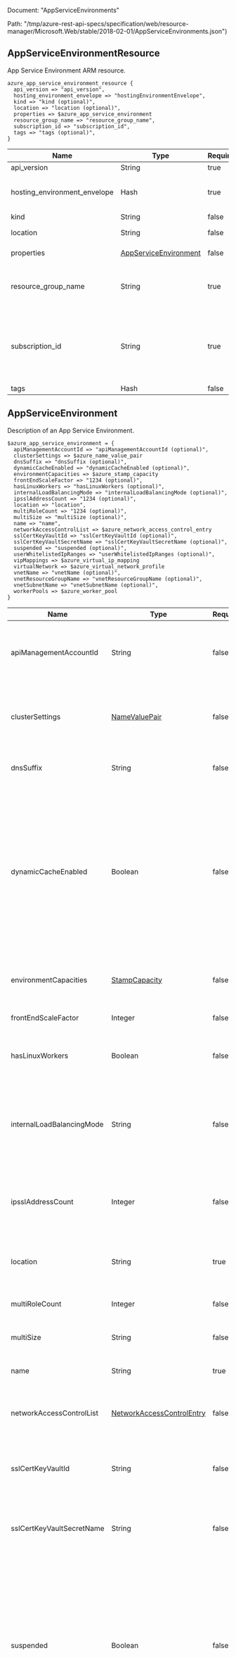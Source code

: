 Document: "AppServiceEnvironments"


Path: "/tmp/azure-rest-api-specs/specification/web/resource-manager/Microsoft.Web/stable/2018-02-01/AppServiceEnvironments.json")

## AppServiceEnvironmentResource

App Service Environment ARM resource.

```puppet
azure_app_service_environment_resource {
  api_version => "api_version",
  hosting_environment_envelope => "hostingEnvironmentEnvelope",
  kind => "kind (optional)",
  location => "location (optional)",
  properties => $azure_app_service_environment
  resource_group_name => "resource_group_name",
  subscription_id => "subscription_id",
  tags => "tags (optional)",
}
```

| Name        | Type           | Required       | Description       |
| ------------- | ------------- | ------------- | ------------- |
|api_version | String | true | API Version |
|hosting_environment_envelope | Hash | true | Configuration details of the App Service Environment. |
|kind | String | false | Kind of resource. |
|location | String | false | Resource Location. |
|properties | [AppServiceEnvironment](#appserviceenvironment) | false | Core resource properties |
|resource_group_name | String | true | Name of the resource group to which the resource belongs. |
|subscription_id | String | true | Your Azure subscription ID. This is a GUID-formatted string (e.g. 00000000-0000-0000-0000-000000000000). |
|tags | Hash | false | Resource tags. |
        
## AppServiceEnvironment

Description of an App Service Environment.

```puppet
$azure_app_service_environment = {
  apiManagementAccountId => "apiManagementAccountId (optional)",
  clusterSettings => $azure_name_value_pair
  dnsSuffix => "dnsSuffix (optional)",
  dynamicCacheEnabled => "dynamicCacheEnabled (optional)",
  environmentCapacities => $azure_stamp_capacity
  frontEndScaleFactor => "1234 (optional)",
  hasLinuxWorkers => "hasLinuxWorkers (optional)",
  internalLoadBalancingMode => "internalLoadBalancingMode (optional)",
  ipsslAddressCount => "1234 (optional)",
  location => "location",
  multiRoleCount => "1234 (optional)",
  multiSize => "multiSize (optional)",
  name => "name",
  networkAccessControlList => $azure_network_access_control_entry
  sslCertKeyVaultId => "sslCertKeyVaultId (optional)",
  sslCertKeyVaultSecretName => "sslCertKeyVaultSecretName (optional)",
  suspended => "suspended (optional)",
  userWhitelistedIpRanges => "userWhitelistedIpRanges (optional)",
  vipMappings => $azure_virtual_ip_mapping
  virtualNetwork => $azure_virtual_network_profile
  vnetName => "vnetName (optional)",
  vnetResourceGroupName => "vnetResourceGroupName (optional)",
  vnetSubnetName => "vnetSubnetName (optional)",
  workerPools => $azure_worker_pool
}
```

| Name        | Type           | Required       | Description       |
| ------------- | ------------- | ------------- | ------------- |
|apiManagementAccountId | String | false | API Management Account associated with the App Service Environment. |
|clusterSettings | [NameValuePair](#namevaluepair) | false | Custom settings for changing the behavior of the App Service Environment. |
|dnsSuffix | String | false | DNS suffix of the App Service Environment. |
|dynamicCacheEnabled | Boolean | false | True/false indicating whether the App Service Environment is suspended. The environment can be suspended e.g. when the management endpoint is no longer available(most likely because NSG blocked the incoming traffic). |
|environmentCapacities | [StampCapacity](#stampcapacity) | false | Current total, used, and available worker capacities. |
|frontEndScaleFactor | Integer | false | Scale factor for front-ends. |
|hasLinuxWorkers | Boolean | false | Flag that displays whether an ASE has linux workers or not |
|internalLoadBalancingMode | String | false | Specifies which endpoints to serve internally in the Virtual Network for the App Service Environment. |
|ipsslAddressCount | Integer | false | Number of IP SSL addresses reserved for the App Service Environment. |
|location | String | true | Location of the App Service Environment, e.g. 'West US'. |
|multiRoleCount | Integer | false | Number of front-end instances. |
|multiSize | String | false | Front-end VM size, e.g. 'Medium', 'Large'. |
|name | String | true | Name of the App Service Environment. |
|networkAccessControlList | [NetworkAccessControlEntry](#networkaccesscontrolentry) | false | Access control list for controlling traffic to the App Service Environment. |
|sslCertKeyVaultId | String | false | Key Vault ID for ILB App Service Environment default SSL certificate |
|sslCertKeyVaultSecretName | String | false | Key Vault Secret Name for ILB App Service Environment default SSL certificate |
|suspended | Boolean | false | <code>true</code> if the App Service Environment is suspended; otherwise, <code>false</code>. The environment can be suspended, e.g. when the management endpoint is no longer available (most likely because NSG blocked the incoming traffic). |
|userWhitelistedIpRanges | Array | false | User added ip ranges to whitelist on ASE db |
|vipMappings | [VirtualIPMapping](#virtualipmapping) | false | Description of IP SSL mapping for the App Service Environment. |
|virtualNetwork | [VirtualNetworkProfile](#virtualnetworkprofile) | true | Description of the Virtual Network. |
|vnetName | String | false | Name of the Virtual Network for the App Service Environment. |
|vnetResourceGroupName | String | false | Resource group of the Virtual Network. |
|vnetSubnetName | String | false | Subnet of the Virtual Network. |
|workerPools | [WorkerPool](#workerpool) | true | Description of worker pools with worker size IDs, VM sizes, and number of workers in each pool. |
        
## NameValuePair

Name value pair.

```puppet
$azure_name_value_pair = {
  name => "name (optional)",
  value => "value (optional)",
}
```

| Name        | Type           | Required       | Description       |
| ------------- | ------------- | ------------- | ------------- |
|name | String | false | Pair name. |
|value | String | false | Pair value. |
        
## StampCapacity

Stamp capacity information.

```puppet
$azure_stamp_capacity = {
  availableCapacity => "1234 (optional)",
  computeMode => "computeMode (optional)",
  excludeFromCapacityAllocation => "excludeFromCapacityAllocation (optional)",
  isApplicableForAllComputeModes => "isApplicableForAllComputeModes (optional)",
  isLinux => "isLinux (optional)",
  name => "name (optional)",
  siteMode => "siteMode (optional)",
  totalCapacity => "1234 (optional)",
  unit => "unit (optional)",
  workerSize => "workerSize (optional)",
  workerSizeId => "1234 (optional)",
}
```

| Name        | Type           | Required       | Description       |
| ------------- | ------------- | ------------- | ------------- |
|availableCapacity | Integer | false | Available capacity (# of machines, bytes of storage etc...). |
|computeMode | String | false | Shared/dedicated workers. |
|excludeFromCapacityAllocation | Boolean | false | If <code>true</code>, it includes basic apps.Basic apps are not used for capacity allocation. |
|isApplicableForAllComputeModes | Boolean | false | <code>true</code> if capacity is applicable for all apps; otherwise, <code>false</code>. |
|isLinux | Boolean | false | Is this a linux stamp capacity |
|name | String | false | Name of the stamp. |
|siteMode | String | false | Shared or Dedicated. |
|totalCapacity | Integer | false | Total capacity (# of machines, bytes of storage etc...). |
|unit | String | false | Name of the unit. |
|workerSize | String | false | Size of the machines. |
|workerSizeId | Integer | false | Size ID of machines: 0 - Small1 - Medium2 - Large |
        
## NetworkAccessControlEntry

Network access control entry.

```puppet
$azure_network_access_control_entry = {
  action => "action (optional)",
  description => "description (optional)",
  order => "1234 (optional)",
  remoteSubnet => "remoteSubnet (optional)",
}
```

| Name        | Type           | Required       | Description       |
| ------------- | ------------- | ------------- | ------------- |
|action | String | false | Action object. |
|description | String | false | Description of network access control entry. |
|order | Integer | false | Order of precedence. |
|remoteSubnet | String | false | Remote subnet. |
        
## VirtualIPMapping

Virtual IP mapping.

```puppet
$azure_virtual_ip_mapping = {
  internalHttpPort => "1234 (optional)",
  internalHttpsPort => "1234 (optional)",
  inUse => "inUse (optional)",
  virtualIP => "virtualIP (optional)",
}
```

| Name        | Type           | Required       | Description       |
| ------------- | ------------- | ------------- | ------------- |
|internalHttpPort | Integer | false | Internal HTTP port. |
|internalHttpsPort | Integer | false | Internal HTTPS port. |
|inUse | Boolean | false | Is virtual IP mapping in use. |
|virtualIP | String | false | Virtual IP address. |
        
## VirtualNetworkProfile

Specification for using a Virtual Network.

```puppet
$azure_virtual_network_profile = {
  id => "id (optional)",
  subnet => "subnet (optional)",
}
```

| Name        | Type           | Required       | Description       |
| ------------- | ------------- | ------------- | ------------- |
|id | String | false | Resource id of the Virtual Network. |
|subnet | String | false | Subnet within the Virtual Network. |
        
## WorkerPool

Worker pool of an App Service Environment.

```puppet
$azure_worker_pool = {
  computeMode => "computeMode (optional)",
  workerCount => "1234 (optional)",
  workerSize => "workerSize (optional)",
  workerSizeId => "1234 (optional)",
}
```

| Name        | Type           | Required       | Description       |
| ------------- | ------------- | ------------- | ------------- |
|computeMode | String | false | Shared or dedicated app hosting. |
|workerCount | Integer | false | Number of instances in the worker pool. |
|workerSize | String | false | VM size of the worker pool instances. |
|workerSizeId | Integer | false | Worker size ID for referencing this worker pool. |



## CRUD operations

Here is a list of endpoints that we use to create, read, update and delete the AppServiceEnvironmentResource

| Operation | Path | Verb | Description | OperationID |
| ------------- | ------------- | ------------- | ------------- | ------------- |
|Create|`/subscriptions/%{subscription_id}/resourceGroups/%{resource_group_name}/providers/Microsoft.Web/hostingEnvironments/%{name}`|Put|Create or update an App Service Environment.|AppServiceEnvironments_CreateOrUpdate|
|List - list all|`/subscriptions/%{subscription_id}/providers/Microsoft.Web/hostingEnvironments`|Get|Get all App Service Environments for a subscription.|AppServiceEnvironments_List|
|List - get one|`/subscriptions/%{subscription_id}/resourceGroups/%{resource_group_name}/providers/Microsoft.Web/hostingEnvironments/%{name}`|Get|Get the properties of an App Service Environment.|AppServiceEnvironments_Get|
|List - get list using params|`/subscriptions/%{subscription_id}/providers/Microsoft.Web/hostingEnvironments`|Get|Get all App Service Environments for a subscription.|AppServiceEnvironments_List|
|Update|`/subscriptions/%{subscription_id}/resourceGroups/%{resource_group_name}/providers/Microsoft.Web/hostingEnvironments/%{name}`|Put|Create or update an App Service Environment.|AppServiceEnvironments_CreateOrUpdate|
|Delete|`/subscriptions/%{subscription_id}/resourceGroups/%{resource_group_name}/providers/Microsoft.Web/hostingEnvironments/%{name}`|Delete|Delete an App Service Environment.|AppServiceEnvironments_Delete|
